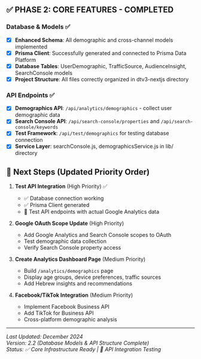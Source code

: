 ## ✅ **PHASE 2: CORE FEATURES** - COMPLETED

### Database & Models ✅
- [x] **Enhanced Schema**: All demographic and cross-channel models implemented
- [x] **Prisma Client**: Successfully generated and connected to Prisma Data Platform
- [x] **Database Tables**: UserDemographic, TrafficSource, AudienceInsight, SearchConsole models
- [x] **Project Structure**: All files correctly organized in dtv3-nextjs directory

### API Endpoints ✅
- [x] **Demographics API**: `/api/analytics/demographics` - collect user demographic data
- [x] **Search Console API**: `/api/search-console/properties` and `/api/search-console/keywords`
- [x] **Test Framework**: `/api/test/demographics` for testing database connection
- [x] **Service Layer**: searchConsole.js, demographicsService.js in lib/ directory

## 🎯 **Next Steps (Updated Priority Order)**

1. **Test API Integration** (High Priority) ✅
   - ✅ Database connection working
   - ✅ Prisma Client generated
   - 🔄 Test API endpoints with actual Google Analytics data

2. **Google OAuth Scope Update** (High Priority)
   - Add Google Analytics and Search Console scopes to OAuth
   - Test demographic data collection
   - Verify Search Console property access

3. **Create Analytics Dashboard Page** (Medium Priority)
   - Build `/analytics/demographics` page
   - Display age groups, device preferences, traffic sources
   - Add Hebrew insights and recommendations

4. **Facebook/TikTok Integration** (Medium Priority)
   - Implement Facebook Business API
   - Add TikTok for Business API
   - Cross-platform demographic analysis

---

*Last Updated: December 2024*  
*Version: 2.2 (Database Models & API Structure Complete)*  
*Status: ✅ Core Infrastructure Ready | 🔄 API Integration Testing* 